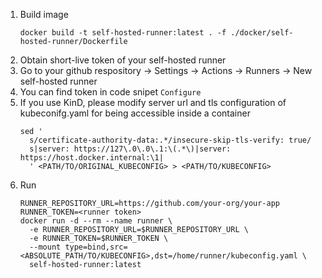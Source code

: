 1. Build image
    ```
    docker build -t self-hosted-runner:latest . -f ./docker/self-hosted-runner/Dockerfile
    ```
1. Obtain short-live token of your self-hosted runner
  1. Go to your github respository -> Settings -> Actions -> Runners -> New self-hosted runner
  1. You can find token in code snipet `Configure`
1. If you use KinD, please modify server url and tls configuration of kubeconifg.yaml for being accessible inside a container
    ```
    sed '
      s/certificate-authority-data:.*/insecure-skip-tls-verify: true/
      s|server: https://127\.0\.0\.1:\(.*\)|server: https://host.docker.internal:\1|
      ' <PATH/TO/ORIGINAL_KUBECONFIG> > <PATH/TO/KUBECONFIG>
    ```
1. Run
    ```
    RUNNER_REPOSITORY_URL=https://github.com/your-org/your-app
    RUNNER_TOKEN=<runner token>
    docker run -d --rm --name runner \
      -e RUNNER_REPOSITORY_URL=$RUNNER_REPOSITORY_URL \
      -e RUNNER_TOKEN=$RUNNER_TOKEN \
      --mount type=bind,src=<ABSOLUTE_PATH/TO/KUBECONFIG>,dst=/home/runner/kubeconfig.yaml \
      self-hosted-runner:latest
    ```
